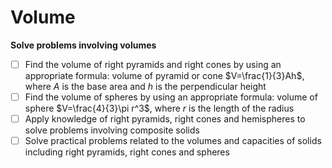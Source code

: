# Volume
**Solve problems involving volumes**
- [ ] Find the volume of right pyramids and right cones by using an appropriate formula: volume of pyramid or cone $V=\frac{1}{3}Ah$, where $A$ is the base area and $h$ is the perpendicular height
- [ ] Find the volume of spheres by using an appropriate formula: volume of sphere $V=\frac{4}{3}\pi r^3$, where $r$ is the length of the radius
- [ ] Apply knowledge of right pyramids, right cones and hemispheres to solve problems involving composite solids
- [ ] Solve practical problems related to the volumes and capacities of solids including right pyramids, right cones and spheres